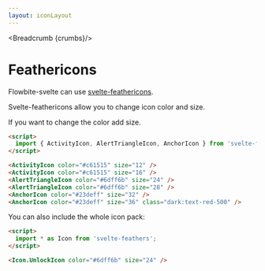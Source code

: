 ```yaml
---
layout: iconLayout
---
```


<script>
  import Htwo from '../utils/Htwo.svelte'
  import ExampleDiv from '../utils/ExampleDiv.svelte'
  import { Breadcrumb } from '$lib/index'
  import ActivityIcon from '../utils/icons/ActivityIcon.svelte'
  import AlertTriangleIcon from '../utils/icons/AlertTriangleIcon.svelte'
  import AnchorIcon from '../utils/icons/AnchorIcon.svelte'

  let crumbs = [
    {
      label:'Home',
      href:'/'
    },
    {
      label:'Icons',
      href:'/icons/'
    },
    {
      label:'Feather icons',
      href:'/icons/feathericons'
    },
  ]
</script>

<Breadcrumb {crumbs}/>

<h1 class="text-3xl w-full dark:text-white py-8">Feathericons</h1>

<p>Flowbite-svelte can use <a href="https://github.com/shinokada/svelte-feathericons/tree/main/src/lib" target="_blank">svelte-feathericons</a>.</p>

<p class=" dark:text-white py-4">Svelte-feathericons allow you to change icon color and size.</p>

<Htwo label="Examples" />

<p class=" dark:text-white">If you want to change the color add size.</p>

<ExampleDiv class="flex justify-center">
<ActivityIcon color="#c61515" size="12" />
<ActivityIcon color="#c61515" size="16" />
<AlertTriangleIcon color="#6dff6b" size="24" />
<AlertTriangleIcon color="#6dff6b" size="28" />
<AnchorIcon color="#23deff" size="32" />
<AnchorIcon color="#23deff" size="36" class="dark:text-red-500"/>
</ExampleDiv>

```html
<script>
  import { ActivityIcon, AlertTriangleIcon, AnchorIcon } from 'svelte-feathers'
</script>

<ActivityIcon color="#c61515" size="12" />
<ActivityIcon color="#c61515" size="16" />
<AlertTriangleIcon color="#6dff6b" size="24" />
<AlertTriangleIcon color="#6dff6b" size="28" />
<AnchorIcon color="#23deff" size="32" />
<AnchorIcon color="#23deff" size="36" class="dark:text-red-500" />
```

<p>You can also include the whole icon pack:</p>

```html
<script>
  import * as Icon from 'svelte-feathers';
</script>

<Icon.UnlockIcon color="#6dff6b" size="24" />
```